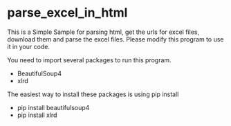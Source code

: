 parse_excel_in_html
===================

This is a Simple Sample for parsing html, get the urls for excel files, download them and parse the excel files.
Please modify this program to use it in your code.

You need to import several packages to run this program.
* BeautifulSoup4
* xlrd

The easiest way to install these packages is using pip install

* pip install beautifulsoup4
* pip install xlrd

